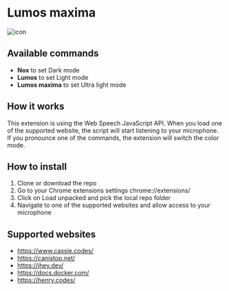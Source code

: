 # Lumos maxima

![icon](https://user-images.githubusercontent.com/6048794/89331880-c3fe1780-d692-11ea-8bd9-e487fb9423ef.png)


## Available commands
- **Nox** to set Dark mode
- **Lumos** to set Light mode
- **Lumos maxima** to set Ultra light mode

## How it works
This extension is using the Web Speech JavaScript API.
When you load one of the supported website, the script will start listening to your microphone.
If you pronounce one of the commands, the extension will switch the color mode.

## How to install
1. Clone or download the repo
2. Go to your Chrome extensions settings chrome://extensions/
3. Click on Load unpacked and pick the local repo folder
4. Navigate to one of the supported websites and allow access to your microphone

## Supported websites
- https://www.cassie.codes/
- https://canistop.net/
- https://jhey.dev/
- https://docs.docker.com/
- https://henry.codes/
